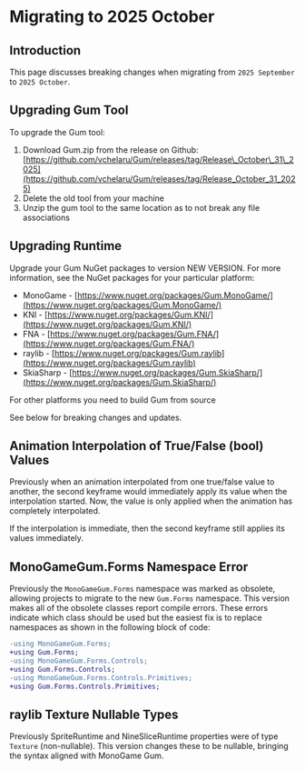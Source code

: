 # Migrating to 2025 October

## Introduction

This page discusses breaking changes when migrating from `2025 September` to `2025 October`.

## Upgrading Gum Tool

To upgrade the Gum tool:

1. Download Gum.zip from the release on Github: [https://github.com/vchelaru/Gum/releases/tag/Release\_October\_31\_2025](https://github.com/vchelaru/Gum/releases/tag/Release_October_31_2025)
2. Delete the old tool from your machine
3. Unzip the gum tool to the same location as to not break any file associations

## Upgrading Runtime

Upgrade your Gum NuGet packages to version NEW VERSION. For more information, see the NuGet packages for your particular platform:

* MonoGame - [https://www.nuget.org/packages/Gum.MonoGame/](https://www.nuget.org/packages/Gum.MonoGame/)
* KNI - [https://www.nuget.org/packages/Gum.KNI/](https://www.nuget.org/packages/Gum.KNI/)
* FNA - [https://www.nuget.org/packages/Gum.FNA/](https://www.nuget.org/packages/Gum.FNA/)
* raylib - [https://www.nuget.org/packages/Gum.raylib](https://www.nuget.org/packages/Gum.raylib)
* SkiaSharp - [https://www.nuget.org/packages/Gum.SkiaSharp/](https://www.nuget.org/packages/Gum.SkiaSharp/)

For other platforms you need to build Gum from source

See below for breaking changes and updates.

## Animation Interpolation of True/False (bool) Values

Previously when an animation interpolated from one true/false value to another, the second keyframe would immediately apply its value when the interpolation started. Now, the value is only applied when the animation has completely interpolated.

If the interpolation is immediate, then the second keyframe still applies its values immediately.

## MonoGameGum.Forms Namespace Error

Previously the `MonoGameGum.Forms` namespace was marked as obsolete, allowing projects to migrate to the new `Gum.Forms` namespace. This version makes all of the obsolete classes report compile errors. These errors indicate which class should be used but the easiest fix is to replace namespaces as shown in the following block of code:

```diff
-using MonoGameGum.Forms;
+using Gum.Forms;
-using MonoGameGum.Forms.Controls;
+using Gum.Forms.Controls;
-using MonoGameGum.Forms.Controls.Primitives;
+using Gum.Forms.Controls.Primitives;
```

## raylib Texture Nullable Types

Previously SpriteRuntime and NineSliceRuntime properties were of type `Texture` (non-nullable). This version changes these to be nullable, bringing the syntax aligned with MonoGame Gum.
